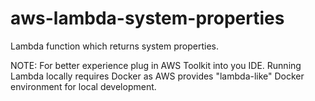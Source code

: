 # aws-lambda-system-properties
Lambda function which returns system properties.

NOTE: For better experience plug in AWS Toolkit into you IDE. 
Running Lambda locally requires Docker as AWS provides "lambda-like" Docker environment for local development.